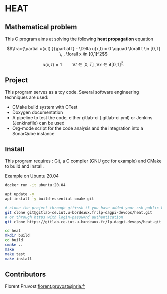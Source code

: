 HEAT
====================

Mathematical problem
---------------------

This C program aims at solving the following **heat propagation** equation

```math
\frac{\partial u(x,t) }{\partial t} - \Delta u(x,t) = 0 \qquad \forall  t \in [0,T] \, , \forall x \in [0,1]^2
```
```math
u(x,t) = 1 \, \qquad \forall  t \in [0,T] \, , \forall x \in \partial [0,1]^2.
```

Project
---------------------

This program serves as a toy code.
Several software engineering techniques are used:

* CMake build system with CTest
* Doxygen documentation
* A pipeline to test the code, either gitlab-ci (.gitlab-ci.yml) or Jenkins (Jenkinsfile) can be used
* Org-mode script for the code analysis and the integration into a SonarQube instance

Install
---------------------

This program requires : Git, a C compiler (GNU gcc for example) and CMake to build and install.

Example on Ubuntu 20.04
```sh
docker run -it ubuntu:20.04

apt update -y
apt install -y build-essential cmake git

# clone the project through git+ssh if you have added your ssh public key on Gitlab
git clone git@gitlab-ce.iut.u-bordeaux.fr:lp-dagpi-devops/heat.git
# or through https with login+password authentication
git clone https://gitlab-ce.iut.u-bordeaux.fr/lp-dagpi-devops/heat.git

cd heat
mkdir build
cd build
cmake ..
make
make test
make install
```

Contributors
------------
Florent Pruvost florent.pruvost@inria.fr
